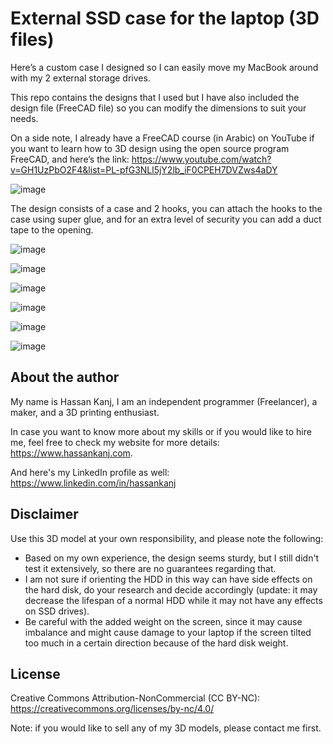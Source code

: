 # External SSD case for the laptop (3D files)

Here’s a custom case I designed so I can easily move my MacBook around with my 2 external storage drives.

This repo contains the designs that I used but I have also included the design file (FreeCAD file) so you can modify the dimensions to suit your needs.

On a side note, I already have a FreeCAD course (in Arabic) on YouTube if you want to learn how to 3D design using the open source program FreeCAD, and here’s the link: https://www.youtube.com/watch?v=GH1UzPbO2F4&list=PL-pfG3NLl5jY2lb_iF0CPEH7DVZws4aDY

![image](https://github.com/HassanKanj/external-ssd-case-for-laptop/blob/main/documentation/images/1.jpg)

The design consists of a case and 2 hooks, you can attach the hooks to the case using super glue, and for an extra level of security you can add a duct tape to the opening.

![image](https://github.com/HassanKanj/external-ssd-case-for-laptop/blob/main/documentation/images/2.jpg)

![image](https://github.com/HassanKanj/external-ssd-case-for-laptop/blob/main/documentation/images/3.jpg)

![image](https://github.com/HassanKanj/external-ssd-case-for-laptop/blob/main/documentation/images/5.jpg)

![image](https://github.com/HassanKanj/external-ssd-case-for-laptop/blob/main/documentation/images/4.jpg)

![image](https://github.com/HassanKanj/external-ssd-case-for-laptop/blob/main/documentation/images/6.jpg)

![image](https://github.com/HassanKanj/external-ssd-case-for-laptop/blob/main/documentation/images/7.jpg)

## About the author

My name is Hassan Kanj, I am an independent programmer (Freelancer), a maker, and a 3D printing enthusiast.

In case you want to know more about my skills or if you would like to hire me, feel free to check my website for more details: https://www.hassankanj.com.

And here's my LinkedIn profile as well: https://www.linkedin.com/in/hassankanj

## Disclaimer

Use this 3D model at your own responsibility, and please note the following:

- Based on my own experience, the design seems sturdy, but I still didn't test it extensively, so there are no guarantees regarding that.
- I am not sure if orienting the HDD in this way can have side effects on the hard disk, do your research and decide accordingly (update: it may decrease the lifespan of a normal HDD while it may not have any effects on SSD drives).
- Be careful with the added weight on the screen, since it may cause imbalance and might cause damage to your laptop if the screen tilted too much in a certain direction because of the hard disk weight.

## License

Creative Commons Attribution-NonCommercial (CC BY-NC): https://creativecommons.org/licenses/by-nc/4.0/

Note: if you would like to sell any of my 3D models, please contact me first.
